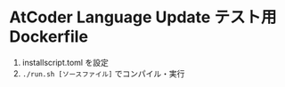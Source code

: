 # AtCoder Language Update テスト用 Dockerfile

1. installscript.toml を設定
2. `./run.sh [ソースファイル]` でコンパイル・実行
